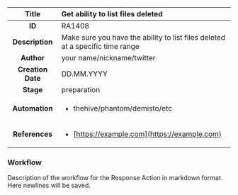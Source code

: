 | Title                       |  Get ability to list files deleted         |
|:---------------------------:|:--------------------|
| **ID**                      | RA1408            |
| **Description**             | Make sure you have the ability to list files deleted at a specific time range   |
| **Author**                  | your name/nickname/twitter        |
| **Creation Date**           | DD.MM.YYYY |
| **Stage**                   | preparation         |
| **Automation** |<ul><li>thehive/phantom/demisto/etc</li></ul>|
| **References** |<ul><li>[https://example.com](https://example.com)</li></ul>|

### Workflow

Description of the workflow for the Response Action in markdown format.  
Here newlines will be saved.  
